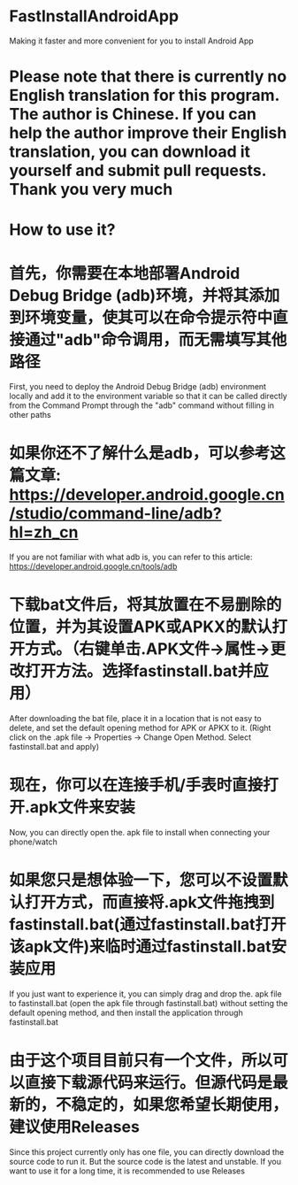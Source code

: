 # FastInstallAndroidApp  
Making it faster and more convenient for you to install Android App  
# Please note that there is currently no English translation for this program. The author is Chinese. If you can help the author improve their English translation, you can download it yourself and submit pull requests. Thank you very much  
# How to use it?  
# 首先，你需要在本地部署Android Debug Bridge (adb)环境，并将其添加到环境变量，使其可以在命令提示符中直接通过"adb"命令调用，而无需填写其他路径  
First, you need to deploy the Android Debug Bridge (adb) environment locally and add it to the environment variable so that it can be called directly from the Command Prompt through the "adb" command without filling in other paths  
# 如果你还不了解什么是adb，可以参考这篇文章: https://developer.android.google.cn/studio/command-line/adb?hl=zh_cn  
If you are not familiar with what adb is, you can refer to this article: https://developer.android.google.cn/tools/adb  
# 下载bat文件后，将其放置在不易删除的位置，并为其设置APK或APKX的默认打开方式。（右键单击.APK文件->属性->更改打开方法。选择fastinstall.bat并应用） 
After downloading the bat file, place it in a location that is not easy to delete, and set the default opening method for APK or APKX to it. (Right click on the .apk file -> Properties -> Change Open Method. Select fastinstall.bat and apply)  
# 现在，你可以在连接手机/手表时直接打开.apk文件来安装  
Now, you can directly open the. apk file to install when connecting your phone/watch  
# 如果您只是想体验一下，您可以不设置默认打开方式，而直接将.apk文件拖拽到fastinstall.bat(通过fastinstall.bat打开该apk文件)来临时通过fastinstall.bat安装应用  
If you just want to experience it, you can simply drag and drop the. apk file to fastinstall.bat (open the apk file through fastinstall.bat) without setting the default opening method, and then install the application through fastinstall.bat  
# 由于这个项目目前只有一个文件，所以可以直接下载源代码来运行。但源代码是最新的，不稳定的，如果您希望长期使用，建议使用Releases  
Since this project currently only has one file, you can directly download the source code to run it. But the source code is the latest and unstable. If you want to use it for a long time, it is recommended to use Releases  
